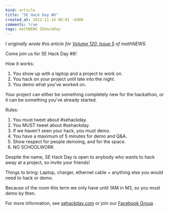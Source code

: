 ```yaml
---
kind: article
title: "SE Hack Day #8"
created_at: 2012-11-16 00:01 -0400
comments: true
tags: mathNEWS SEHackDay
---
```


_I originally wrote this article for
[Volume 120, Issue 5](http://mathnews.uwaterloo.ca/wordpress/?p=5230)
of mathNEWS._

Come join us for SE Hack Day #8!

How it works:

1. You show up with a laptop and a project to work on.
2. You hack on your project until late into the night.
3. You demo what you've worked on.

Your project can either be something completely new for the hackathon, or it can
be something you've already started.

Rules:

1. You must tweet about #sehackday.
2. You MUST tweet about #sehackday.
3. If we haven't seen your hack, you must demo.
4. You have a maximum of 5 minutes for demo and Q&amp;A.
5. Show respect for people demoing, and for the space.
6. NO SCHOOLWORK

Despite the name, SE Hack Day is open to anybody who wants to hack away at a
project, so invite your friends!

Things to bring: Laptop, charger, ethernet cable + anything else you would need
to hack or demo.

Because of the room this term we only have until 1AM in M3, so you must demo by
then.

For more information, see [sehackday.com](http://sehackday.com/) or join our
[Facebook Group](https://www.facebook.com/groups/sehackday/) .

